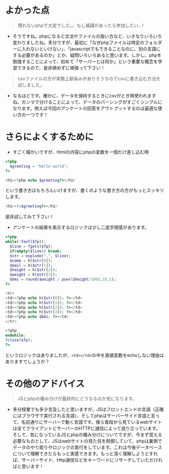 # よかった点
> 慣れないphpで大変でした。。もし補講があったら参加したい...!
- そうですね。phpになると文法やファイルの扱い方など、いきなりいろいろ変わりましたね。多分ですが、最初に「なぜphpファイルは特定のフォルダーに入れないといけない」、「javascriptでもできることなのに、別の言語にする必要があるのか」とか、疑問いろいろあると思います。しかし、phpを勉強することによって、初めて「サーバーとは何か」という重要な概念を学習できるので、是非諦めずに頑張って下さい！

> csvファイルの方が実務上馴染みがありそうなのでcsvに書き込む方法を試しました。
- なるほどです。確かに、データを保持するときにcsvがとき時使われますね。カンマで分けることによって、データのパーシングがすごくシンプルになります。例えば今回のアンケートの回答をアウトプットするのは最適な使い方の一つです！

# さらによくするために
- すごく細かいですが、htmlの内容にphpの変数を一個だけ差し込む時
```php
<?php 
  $greeting = "hello world";
?>

<h1><?php echo $greeting?></h1>
```
という書き方はもちろんいけますが、書くのような書き方の方がもっとスッキリします。
```php
<h1><?=$greeting?></h1>
```
是非試してみて下さい！

- アンケートの結果を表示するロジックは少し二度手間感があります。
```php
<?php
while(!feof($fp)):
  $line = fgets($fp);
  if(empty($line)) break;
  $str = explode(",", $line);
  $name = h($str[0]);
  $mail = h($str[1]);
  $height = h($str[2]);
  $weight = h($str[3]);
  $bmi = round($weight / pow(($height/100),2),1);
?>

<tr>
<td><?php echo h($str[0]); ?></td>
<td><?php echo h($str[1]); ?></td>
<td><?php echo h($str[2]); ?></td>
<td><?php echo h($str[3]); ?></td>
<td><?php echo $bmi; ?></td>
</tr>

<?php
endwhile;
fclose($fp);
?>
```
というロジックはありましたが、`<td></td>`の中を直接変数をechoしない理由はありますでしょうか？

# その他のアドバイス
> JSとphpの棲み分けが最終的にどうなるのか気になります。
- 多分授業でも多少言及したと思いますが、JSはフロントエンドの言語（正確にはブラウザで実行される言語）、そしてphpはサーバーサイド言語と言って、名前通りにサーバーで動く言語です。僕ら普段から見ているwebサイトは全てクライアントとサーバーのHTTPに通信によって成り立っています。そして、気になっているJSとphpの棲み分けについてですが、今まず覚える必要なものとして、JSはwebサイトの見た目を制御していて、phpは裏側でデータのやり取りやロジックの実行をしています。これは今後データベースについて理解できたらもっと実感できます。もっと深く理解しようとすれば、サーバーサイド、Http通信などをキーワードにリサーチしていただければと思います！
